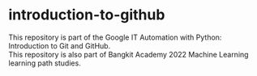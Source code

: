 # introduction-to-github
This repository is part of the Google IT Automation with Python: Introduction to Git and GitHub.\
This repository is also part of Bangkit Academy 2022 Machine Learning learning path studies.
